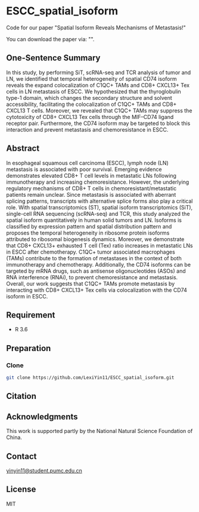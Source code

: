 # ESCC_spatial_isoform

Code for our paper "Spatial Isoform Reveals Mechanisms of Metastasis!"

You can download the paper via: "".

## One-Sentence Summary

In this study, by performing SiT, scRNA-seq and TCR analysis of tumor and LN, we identified that temporal heterogeneity of spatial CD74 isoform reveals the expand colocalization of C1QC+ TAMs and CD8+ CXCL13+ Tex cells in LN metastasis of ESCC. We hypothesized that the thyroglobulin type-1 domain, which changes the secondary structure and solvent accessibility, facilitating the colocalization of C1QC+ TAMs and CD8+ CXCL13 T cells. Moreover, we revealed that C1QC+ TAMs may suppress the cytotoxicity of CD8+ CXCL13 Tex cells through the MIF–CD74 ligand receptor pair. Furthermore, the CD74 isoform may be targeted to block this interaction and prevent metastasis and chemoresistance in ESCC.


## Abstract

In esophageal squamous cell carcinoma (ESCC), lymph node (LN) metastasis is associated with poor survival. Emerging evidence demonstrates elevated CD8+ T cell levels in metastatic LNs following immunotherapy and increasing chemoresistance. However, the underlying regulatory mechanisms of CD8+ T cells in chemoresistant/metastatic patients remain unclear. Since metastasis is associated with aberrant splicing patterns, transcripts with alternative splice forms also play a critical role. With spatial transcriptomics (ST), spatial isoform transcriptomics (SiT), single-cell RNA sequencing (scRNA-seq) and TCR, this study analyzed the spatial isoform quantitatively in human solid tumors and LN. Isoforms is classified by expression pattern and spatial distribution pattern and proposes the temporal heterogeneity in ribosome protein isoforms attributed to ribosomal biogenesis dynamics. Moreover, we demonstrate that CD8+ CXCL13+ exhausted T cell (Tex) ratio increases in metastatic LNs in ESCC after chemotherapy.  C1QC+ tumor associated macrophages (TAMs) contribute to the formation of metastases in the context of both immunotherapy and chemotherapy. Additionally, the CD74 isoforms can be targeted by mRNA drugs, such as antisense oligonucleotides (ASOs) and RNA interference (RNAi), to prevent chemoresistance and metastasis. Overall, our work suggests that C1QC+ TAMs promote metastasis by interacting with CD8+ CXCL13+ Tex cells via colocalization with the CD74 isoform in ESCC.


## Requirement

- R 3.6

## Preparation

### Clone

```bash
git clone https://github.com/LexiYin11/ESCC_spatial_isoform.git
```

## Citation


## Acknowledgments

This work is supported partly by the National Natural Science Foundation of China.

## Contact

yinyin11@student.pumc.edu.cn

## License

MIT
